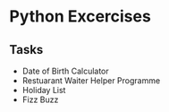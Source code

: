 # Python Excercises
## Tasks
- Date of Birth Calculator
- Restuarant Waiter Helper Programme
- Holiday List
- Fizz Buzz